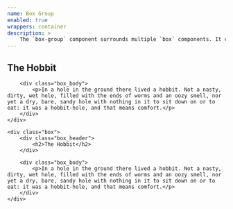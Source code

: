 ```yaml
---
name: Box Group
enabled: true
wrappers: container
description: >
    The `box-group` component surrounds multiple `box` components. It controls the spacing between them and after the wrapper.
---
```


<div class="box-group">
    <div class="box">
        <div class="box_header">
            <h2>The Hobbit</h2>
        </div>

        <div class="box_body">
            <p>In a hole in the ground there lived a hobbit. Not a nasty, dirty, wet hole, filled with the ends of worms and an oozy smell, nor yet a dry, bare, sandy hole with nothing in it to sit down on or to eat: it was a hobbit-hole, and that means comfort.</p>
        </div>
    </div>

    <div class="box">
        <div class="box_header">
            <h2>The Hobbit</h2>
        </div>

        <div class="box_body">
            <p>In a hole in the ground there lived a hobbit. Not a nasty, dirty, wet hole, filled with the ends of worms and an oozy smell, nor yet a dry, bare, sandy hole with nothing in it to sit down on or to eat: it was a hobbit-hole, and that means comfort.</p>
        </div>
    </div>
</div>
